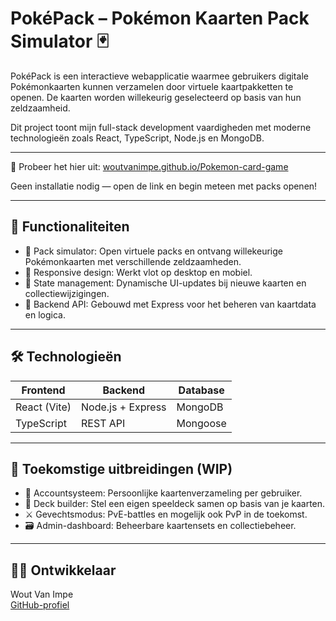 # PokéPack – Pokémon Kaarten Pack Simulator 🃏

PokéPack is een interactieve webapplicatie waarmee gebruikers digitale Pokémonkaarten kunnen verzamelen door virtuele kaartpakketten te openen. De kaarten worden willekeurig geselecteerd op basis van hun zeldzaamheid.

Dit project toont mijn full-stack development vaardigheden met moderne technologieën zoals React, TypeScript, Node.js en MongoDB.

---

🔗 Probeer het hier uit: [woutvanimpe.github.io/Pokemon-card-game](https://woutvanimpe.github.io/Pokemon-card-game)

Geen installatie nodig — open de link en begin meteen met packs openen!

---

## 🚀 Functionaliteiten

- 🎁 Pack simulator: Open virtuele packs en ontvang willekeurige Pokémonkaarten met verschillende zeldzaamheden.
- 📱 Responsive design: Werkt vlot op desktop en mobiel.
- 🧠 State management: Dynamische UI-updates bij nieuwe kaarten en collectiewijzigingen.
- 🔗 Backend API: Gebouwd met Express voor het beheren van kaartdata en logica.

---

## 🛠️ Technologieën

| Frontend           | Backend          | Database    |
|--------------------|------------------|-------------|
| React (Vite)       | Node.js + Express| MongoDB     |
| TypeScript         | REST API         | Mongoose    |

---

## 🧪 Toekomstige uitbreidingen (WIP)

- 👤 Accountsysteem: Persoonlijke kaartenverzameling per gebruiker.
- 🧱 Deck builder: Stel een eigen speeldeck samen op basis van je kaarten.
- ⚔️ Gevechtsmodus: PvE-battles en mogelijk ook PvP in de toekomst.
- 🗃️ Admin-dashboard: Beheerbare kaartensets en collectiebeheer.

---

## 🧑‍💻 Ontwikkelaar

Wout Van Impe  
[GitHub-profiel](https://github.com/woutvanimpe)
